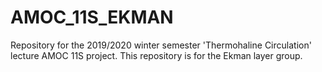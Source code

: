 # AMOC_11S_EKMAN
Repository for the 2019/2020 winter semester 'Thermohaline Circulation' lecture AMOC 11S project. This repository is for the Ekman layer group.
